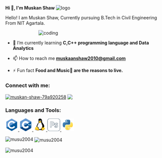 **Hi 👋, I'm Muskan Shaw**
![logo](https://github.com/musu2004/musu2004/blob/main/musu2004.gif)

Hello! I am Muskan Shaw, Currently pursuing B.Tech in Civil Engineering From NIT Agartala.
<br>
<p>
  <img align="right" alt="coding" width="400" src="https://github.com/Adam-pw/Adam-pw/blob/main/animation_500_kxa883sd.gif" alt="adam-pw" /></p>
  </p>

<br>

- 🌱 I’m currently learning **C,C++ programming language and Data Analytics**

- 📫 How to reach me **muskaanshaw2010@gmail.com**

- ⚡ Fun fact **Food and Music🎵 are the reasons to live.**

<h3 align="left">Connect with me:</h3>
<p align="left">
<a href="https://linkedin.com/in/muskan-shaw-79a920258" target="blank"><img align="center" src="https://raw.githubusercontent.com/rahuldkjain/github-profile-readme-generator/master/src/images/icons/Social/linked-in-alt.svg" alt="muskan-shaw-79a920258" height="30" width="40" /></a>
<a href = 'https://www.github.com/musu2004'> <img width = '32px' align= 'center' src="https://raw.githubusercontent.com/rahulbanerjee26/githubAboutMeGenerator/main/icons/github.svg"/></a>

  <br>
</p>

<h3 align="left">Languages and Tools:</h3>
<p align="left"> <a href="https://www.cprogramming.com/" target="_blank" rel="noreferrer"> <img src="https://raw.githubusercontent.com/devicons/devicon/master/icons/c/c-original.svg" alt="c" width="40" height="40"/> </a> <a href="https://www.w3schools.com/cpp/" target="_blank" rel="noreferrer"> <img src="https://raw.githubusercontent.com/devicons/devicon/master/icons/cplusplus/cplusplus-original.svg" alt="cplusplus" width="40" height="40"/> </a> <a href="https://www.linux.org/" target="_blank" rel="noreferrer"> <img src="https://raw.githubusercontent.com/devicons/devicon/master/icons/linux/linux-original.svg" alt="linux" width="40" height="40"/> </a> <a href="https://www.photoshop.com/en" target="_blank" rel="noreferrer"> <img src="https://raw.githubusercontent.com/devicons/devicon/master/icons/photoshop/photoshop-line.svg" alt="photoshop" width="40" height="40"/> </a> <a href="https://www.python.org" target="_blank" rel="noreferrer"> <img src="https://raw.githubusercontent.com/devicons/devicon/master/icons/python/python-original.svg" alt="python" width="40" height="40"/> </a> </p>

<p><img align="left" src="https://github-readme-stats.vercel.app/api/top-langs?username=musu2004&show_icons=true&locale=en&layout=compact" alt="musu2004" /></p>

<p>&nbsp;<img align="center" src="https://github-readme-stats.vercel.app/api?username=musu2004&show_icons=true&locale=en" alt="musu2004" /></p>

<p><img align="center" src="https://github-readme-streak-stats.herokuapp.com/?user=musu2004&" alt="musu2004" /></p>
